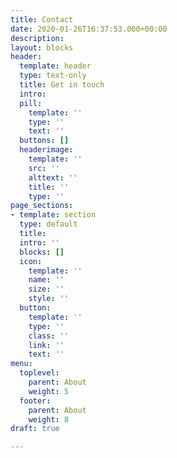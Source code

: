 ```yaml
---
title: Contact
date: 2020-01-26T16:37:53.000+00:00
description: 
layout: blocks
header:
  template: header
  type: text-only
  title: Get in touch
  intro: 
  pill:
    template: ''
    type: ''
    text: ''
  buttons: []
  headerimage:
    template: ''
    src: ''
    alttext: ''
    title: ''
    type: ''
page_sections:
- template: section
  type: default
  title: 
  intro: ''
  blocks: []
  icon:
    template: ''
    name: ''
    size: ''
    style: ''
  button:
    template: ''
    type: ''
    class: ''
    link: ''
    text: ''
menu:
  toplevel:
    parent: About
    weight: 5
  footer:
    parent: About
    weight: 8
draft: true

---
```

